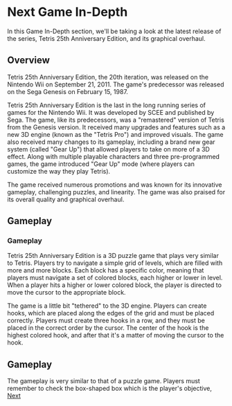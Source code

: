 # Next Game In-Depth

In this Game In-Depth section, we'll be taking a look at the latest release of the series, Tetris 25th Anniversary Edition, and its graphical overhaul.

## Overview

Tetris 25th Anniversary Edition, the 20th iteration, was released on the Nintendo Wii on September 21, 2011. The game's predecessor was released on the Sega Genesis on February 15, 1987.

Tetris 25th Anniversary Edition is the last in the long running series of games for the Nintendo Wii. It was developed by SCEE and published by Sega. The game, like its predecessors, was a "remastered" version of Tetris from the Genesis version. It received many upgrades and features such as a new 3D engine (known as the "Tetris Pro") and improved visuals. The game also received many changes to its gameplay, including a brand new gear system (called "Gear Up") that allowed players to take on more of a 3D effect. Along with multiple playable characters and three pre-programmed games, the game introduced "Gear Up" mode (where players can customize the way they play Tetris).

The game received numerous promotions and was known for its innovative gameplay, challenging puzzles, and linearity. The game was also praised for its overall quality and graphical overhaul.

## Gameplay

### Gameplay

Tetris 25th Anniversary Edition is a 3D puzzle game that plays very similar to Tetris. Players try to navigate a simple grid of levels, which are filled with more and more blocks. Each block has a specific color, meaning that players must navigate a set of colored blocks, each higher or lower in level. When a player hits a higher or lower colored block, the player is directed to move the cursor to the appropriate block.

The game is a little bit "tethered" to the 3D engine. Players can create hooks, which are placed along the edges of the grid and must be placed correctly. Players must create three hooks in a row, and they must be placed in the correct order by the cursor. The center of the hook is the highest colored hook, and after that it's a matter of moving the cursor to the hook.

## Gameplay

The gameplay is very similar to that of a puzzle game. Players must remember to check the box-shaped box which is the player's objective,
[Next](78.md)